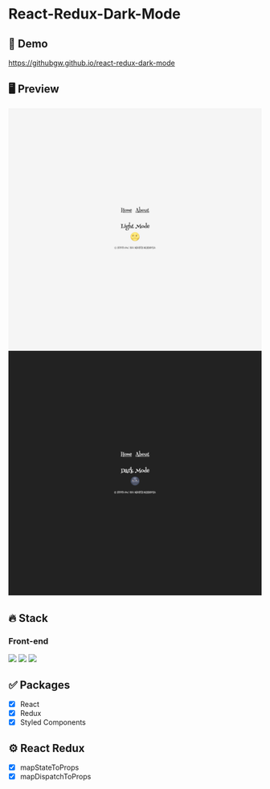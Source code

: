 # React-Redux-Dark-Mode

## 🔗 Demo

https://githubgw.github.io/react-redux-dark-mode

## 🖥 Preview

<img src="preview1.png" />
<img src="preview2.png" />

## 🔥 Stack

### Front-end

<img height="30" src="https://img.shields.io/badge/React-black?style=for-the-badge&logo=React&logoColor=#61DAFB"/> <img height="30" src="https://img.shields.io/badge/Redux-764ABC?style=for-the-badge&logo=Redux&logoColor=white" />
<img height="30" src="https://img.shields.io/badge/Styled components-black?style=for-the-badge&logo=styled-components&logoColor=DB7093"/>

## ✅ Packages

- [x] React
- [x] Redux
- [x] Styled Components

## ⚙ React Redux

- [x] mapStateToProps
- [x] mapDispatchToProps
